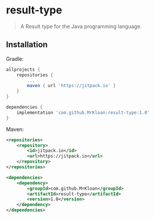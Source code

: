 # result-type
> A Result type for the Java programming language.

## Installation

Gradle:
```groovy
allprojects {
	repositories {
		...
		maven { url 'https://jitpack.io' }
	}
}

dependencies {
	implementation 'com.github.MrKloan:result-type:1.0'
}
```

Maven:
```xml
<repositories>
	<repository>
		<id>jitpack.io</id>
		<url>https://jitpack.io</url>
	</repository>
</repositories>

<dependencies>
	<dependency>
		<groupId>com.github.MrKloan</groupId>
		<artifactId>result-type</artifactId>
		<version>1.0</version>
	</dependency>
</dependencies>
```
